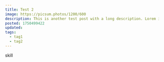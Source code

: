 ```yaml
---
title: Test 2
image: https://picsum.photos/1200/600
description: This is another test post with a long description. Lorem ipsum dolor sit amet, consectetur adipiscing elit. Sed euismod, nisl eget aliquam aliquet, nisl nisl aliquet nisl, eget aliquet nisl nisl eget nisl. Sed euismod, nisl eget aliquam aliquet, nisl nisl aliquet nisl, eget aliquet nisl nisl eget nisl.
posted: 1750499422
updated:
tags:
  - tag1
  - tag2
---
```


skill
